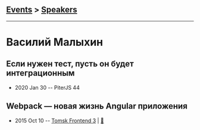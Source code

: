 ## [Events](../README.md) > [Speakers](../speakers.md)
---

# Василий Малыхин

## Если нужен тест, пусть он будет интеграционным
- 2020 Jan 30 -- PiterJS 44    
## Webpack — новая жизнь Angular приложения
- 2015 Oct 10 -- [Tomsk Frontend 3](http://www.youtube.com/watch?v=x9j_9weuDjU)  | [:notebook:](https://github.com/ifaced/tomsk-front-end-meetup/blob/master/2015.10.10-webpack-docker-webrtc/angular-webpack.pdf)  
